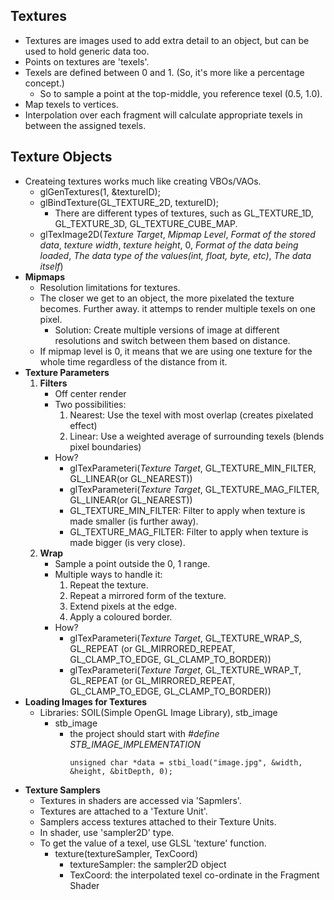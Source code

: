 ## Textures
  * Textures are images used to add extra detail to an object, but can be used to hold generic data too.
  * Points on textures are 'texels'.
  * Texels are defined between 0 and 1. (So, it's more like a percentage concept.)
      * So to sample a point at the top-middle, you reference texel (0.5, 1.0).
  * Map texels to vertices.
  * Interpolation over each fragment will calculate appropriate texels in between the assigned texels.

## Texture Objects
  * Createing textures works much like creating VBOs/VAOs.
      * glGenTextures(1, &textureID);
      * glBindTexture(GL_TEXTURE_2D, textureID);
          * There are different types of textures, such as GL_TEXTURE_1D, GL_TEXTURE_3D, GL_TEXTURE_CUBE_MAP.
      * glTexImage2D(*Texture Target*, *Mipmap Level*, *Format of the stored data*, *texture width*, *texture height*, 0, *Format of the data being loaded*, *The data type of the values(int, float, byte, etc)*, *The data itself*)
  * **Mipmaps**
      * Resolution limitations for textures.
      * The closer we get to an object, the more pixelated the texture becomes. Further away. it attemps to render multiple texels on one pixel.
          * Solution: Create multiple versions of image at different resolutions and switch between them based on distance.
      * If mipmap level is 0, it means that we are using one texture for the whole time regardless of the distance from it.
  * **Texture Parameters**
      1. **Filters**
          * Off center render
          * Two possibilities:
              1. Nearest: Use the texel with most overlap (creates pixelated effect)
              2. Linear: Use a weighted average of surrounding texels (blends pixel boundaries)
          * How?
              * glTexParameteri(*Texture Target*, GL_TEXTURE_MIN_FILTER, GL_LINEAR(or GL_NEAREST))
              * glTexParameteri(*Texture Target*, GL_TEXTURE_MAG_FILTER, GL_LINEAR(or GL_NEAREST))
              * GL_TEXTURE_MIN_FILTER: Filter to apply when texture is made smaller (is further away).
              * GL_TEXTURE_MAG_FILTER: Filter to apply when texture is made bigger (is very close).
      2. **Wrap**
          * Sample a point outside the 0, 1 range.
          * Multiple ways to handle it:
              1. Repeat the texture.
              2. Repeat a mirrored form of the texture.
              3. Extend pixels at the edge.
              4. Apply a coloured border.
          * How?
              * glTexParameteri(*Texture Target*, GL_TEXTURE_WRAP_S, GL_REPEAT (or GL_MIRRORED_REPEAT, GL_CLAMP_TO_EDGE, GL_CLAMP_TO_BORDER)) 
              * glTexParameteri(*Texture Target*, GL_TEXTURE_WRAP_T, GL_REPEAT (or GL_MIRRORED_REPEAT, GL_CLAMP_TO_EDGE, GL_CLAMP_TO_BORDER))
  * **Loading Images for Textures**
      * Libraries: SOIL(Simple OpenGL Image Library), stb_image
          * stb_image
              * the project should start with *#define STB_IMAGE_IMPLEMENTATION*
                  ~~~~
                  unsigned char *data = stbi_load("image.jpg", &width, &height, &bitDepth, 0);
                  ~~~~
  * **Texture Samplers**
      * Textures in shaders are accessed via 'Sapmlers'.
      * Textures are attached to a 'Texture Unit'.
      * Samplers access textures attached to their Texture Units.
      * In shader, use 'sampler2D' type.
      * To get the value of a texel, use GLSL 'texture' function.
          * texture(textureSampler, TexCoord)
              * textureSampler: the sampler2D object
              * TexCoord: the interpolated texel co-ordinate in the Fragment Shader  
